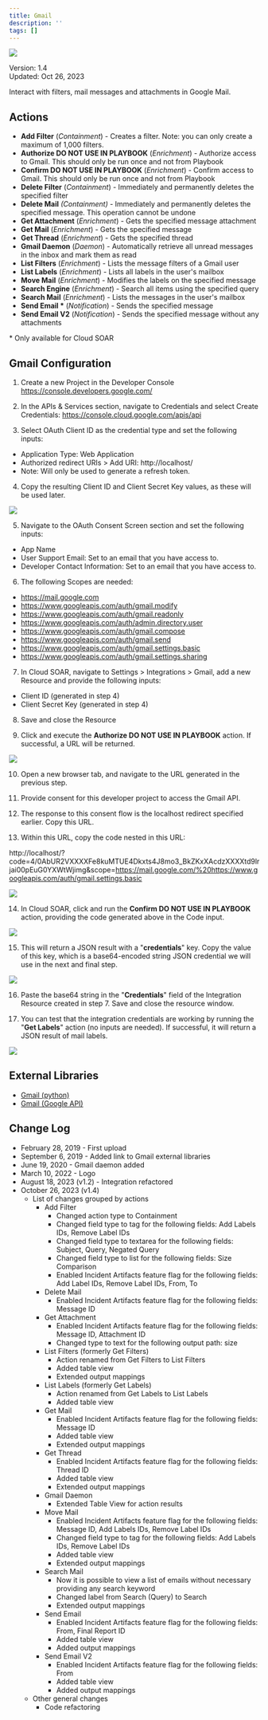 ```yaml
---
title: Gmail
description: ''
tags: []
---
```


![](/img/platform-services/automation-service/app-central/logos/gmail.png)

Version: 1.4  
Updated: Oct 26, 2023

Interact with filters, mail messages and attachments in Google Mail.

## Actions

* **Add Filter** (*Containment*) - Creates a filter. Note: you can only create a maximum of 1,000 filters.
* **Authorize DO NOT USE IN PLAYBOOK** (*Enrichment*) - Authorize access to Gmail. This should only be run once and not from Playbook
* **Confirm DO NOT USE IN PLAYBOOK** (*Enrichment*) - Confirm access to Gmail. This should only be run once and not from Playbook
* **Delete Filter** (*Containment*) - Immediately and permanently deletes the specified filter
* **Delete Mail** *(Containment)* - Immediately and permanently deletes the specified message. This operation cannot be undone
* **Get Attachment** (*Enrichment*) - Gets the specified message attachment
* **Get Mail** (*Enrichment*) - Gets the specified message
* **Get Thread** (*Enrichment*) - Gets the specified thread
* **Gmail Daemon** (*Daemon*) - Automatically retrieve all unread messages in the inbox and mark them as read
* **List Filters** (*Enrichment*) - Lists the message filters of a Gmail user
* **List Labels** (*Enrichment*) - Lists all labels in the user's mailbox
* **Move Mail** (*Enrichment*) - Modifies the labels on the specified message
* **Search Engine** (*Enrichment*) - Search all items using the specified query
* **Search Mail** (*Enrichment*) - Lists the messages in the user's mailbox
* **Send Email \*** (*Notification*) - Sends the specified message
* **Send Email V2** (*Notification*) - Sends the specified message without any attachments

\* Only available for Cloud SOAR

## Gmail Configuration

1) Create a new Project in the Developer Console <https://console.developers.google.com/>

2) In the APIs & Services section, navigate to Credentials and select Create Credentials: <https://console.cloud.google.com/apis/api>

3) Select OAuth Client ID as the credential type and set the following inputs:

* Application Type: Web Application
* Authorized redirect URIs > Add URI: http://localhost/
* Note: Will only be used to generate a refresh token.

4) Copy the resulting Client ID and Client Secret Key values, as these will be used later.

 ![](/img/platform-services/automation-service/app-central/integrations/gmail/gmail-2.png)

5) Navigate to the OAuth Consent Screen section and set the following inputs:

* App Name
* User Support Email: Set to an email that you have access to.
* Developer Contact Information: Set to an email that you have access to.

6) The following Scopes are needed:

* <https://mail.google.com>
* <https://www.googleapis.com/auth/gmail.modify>
* <https://www.googleapis.com/auth/gmail.readonly>
* <https://www.googleapis.com/auth/admin.directory.user>
* <https://www.googleapis.com/auth/gmail.compose>
* <https://www.googleapis.com/auth/gmail.send>
* <https://www.googleapis.com/auth/gmail.settings.basic>
* <https://www.googleapis.com/auth/gmail.settings.sharing>

7) In Cloud SOAR, navigate to Settings > Integrations > Gmail, add a new Resource and provide the following inputs:

* Client ID (generated in step 4)
* Client Secret Key (generated in step 4)

8) Save and close the Resource

9) Click and execute the **Authorize DO NOT USE IN PLAYBOOK** action. If successful, a URL will be returned.

![](/img/platform-services/automation-service/app-central/integrations/gmail/gmail-3.png)   
 

10) Open a new browser tab, and navigate to the URL generated in the previous step.

11) Provide consent for this developer project to access the Gmail API.   
 

12) The response to this consent flow is the localhost redirect specified earlier. Copy this URL.

13) Within this URL, copy the code nested in this URL: 

http://localhost/?code=4/0AbUR2VXXXXFe8kuMTUE4Dkxts4J8mo3\_BkZKxXAcdzXXXXtd9lrjai00pEuG0YXWtWjimg&scope=https://mail.google.com/%20https://www.googleapis.com/auth/gmail.settings.basic

![](/img/platform-services/automation-service/app-central/integrations/gmail/gmail-4.png)

14) In Cloud SOAR, click and run the **Confirm DO NOT USE IN PLAYBOOK** action, providing the code generated above in the Code input.

 ![](/img/platform-services/automation-service/app-central/integrations/gmail/gmail-5.png)

15) This will return a JSON result with a "**credentials**" key. Copy the value of this key, which is a base64-encoded string JSON credential we will use in the next and final step.

![](/img/platform-services/automation-service/app-central/integrations/gmail/gmail-6.png)   
 

16) Paste the base64 string in the "**Credentials**" field of the Integration Resource created in step 7. Save and close the resource window.

17) You can test that the integration credentials are working by running the "**Get Labels**" action (no inputs are needed). If successful, it will return a JSON result of mail labels.

 ![](/img/platform-services/automation-service/app-central/integrations/gmail/gmail-7.png)

## External Libraries

* [Gmail (python)](https://github.com/googleapis/google-auth-library-python/blob/master/LICENSE)
* [Gmail (Google API)](https://github.com/googleapis/google-api-python-client/blob/master/LICENSE)

## Change Log

* February 28, 2019 - First upload
* September 6, 2019 - Added link to Gmail external libraries
* June 19, 2020 - Gmail daemon added
* March 10, 2022 - Logo
* August 18, 2023 (v1.2) - Integration refactored
* October 26, 2023 (v1.4)
	+ List of changes grouped by actions
		- Add Filter
			* Changed action type to Containment
			* Changed field type to tag for the following fields: Add Labels IDs, Remove Label IDs
			* Changed field type to textarea for the following fields: Subject, Query, Negated Query
			* Changed field type to list for the following fields: Size Comparison
			* Enabled Incident Artifacts feature flag for the following fields: Add Label IDs, Remove Label IDs, From, To
		- Delete Mail
			* Enabled Incident Artifacts feature flag for the following fields: Message ID
		- Get Attachment
			* Enabled Incident Artifacts feature flag for the following fields: Message ID, Attachment ID
			* Changed type to text for the following output path: size
		- List Filters (formerly Get Filters)
			* Action renamed from Get Filters to List Filters
			* Added table view
			* Extended output mappings
		- List Labels (formerly Get Labels)
			* Action renamed from Get Labels to List Labels
			* Added table view
		- Get Mail
			* Enabled Incident Artifacts feature flag for the following fields: Message ID
			* Added table view
			* Extended output mappings
		- Get Thread
			* Enabled Incident Artifacts feature flag for the following fields: Thread ID
			* Added table view
			* Extended output mappings
		- Gmail Daemon
			* Extended Table View for action results
		- Move Mail
			* Enabled Incident Artifacts feature flag for the following fields: Message ID, Add Labels IDs, Remove Label IDs
			* Changed field type to tag for the following fields: Add Labels IDs, Remove Label IDs
			* Added table view
			* Extended output mappings
		- Search Mail
			* Now it is possible to view a list of emails without necessary providing any search keyword
			* Changed label from Search (Query) to Search
			* Extended output mappings
		- Send Email
			* Enabled Incident Artifacts feature flag for the following fields: From, Final Report ID
			* Added table view
			* Added output mappings
		- Send Email V2
			* Enabled Incident Artifacts feature flag for the following fields: From
			* Added table view
			* Added output mappings
	+ Other general changes
		- Code refactoring
